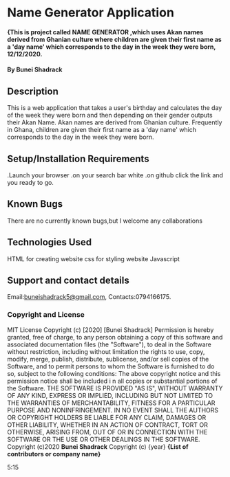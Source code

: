 # Name Generator Application
#### {This is project called NAME GENERATOR ,which uses Akan names   derived from Ghanian culture where children are given their first name as a 'day name' which corresponds to the day in the week they were born, 12/12/2020.
#### By **Bunei Shadrack**
## Description
This is a web application that takes a user's birthday and calculates the day of the week they were born and then depending on their gender outputs their Akan Name. Akan names are derived from Ghanian culture. Frequently in Ghana, children are given their first name as a 'day name' which corresponds to the day in the week they were born.
## Setup/Installation Requirements
.Launch your browser
.on your search bar white
.on github click the link and you ready to go.
## Known Bugs
There are no currently known bugs,but I welcome any collaborations
## Technologies Used
HTML for creating website 
css for styling website
Javascript
## Support and contact details
Email:buneishadrack5@gmail.com,
Contacts:0794166175.
###  Copyright and License
MIT License Copyright (c) [2020] [Bunei Shadrack] Permission is hereby granted, free of charge, to any person obtaining a copy of this 
software and associated documentation files (the "Software"), to deal in the Software without restriction, including without limitation 
the rights to use, copy, modify, merge, publish, distribute, sublicense, and/or sell copies of the Software, and to permit persons to whom 
the Software is furnished to do so, subject to the following conditions: The above copyright notice and this permission notice shall be included i
n all copies or substantial portions of the Software. 
THE SOFTWARE IS PROVIDED "AS IS", WITHOUT WARRANTY OF ANY KIND, EXPRESS OR IMPLIED, INCLUDING BUT NOT LIMITED TO THE WARRANTIES OF MERCHANTABILITY, 
FITNESS FOR A PARTICULAR PURPOSE AND NONINFRINGEMENT. IN NO EVENT SHALL THE AUTHORS OR COPYRIGHT HOLDERS BE LIABLE FOR ANY CLAIM, DAMAGES OR OTHER LIABILITY, 
WHETHER IN AN ACTION OF CONTRACT, TORT OR OTHERWISE, ARISING FROM, OUT OF OR IN CONNECTION WITH THE SOFTWARE OR THE USE OR OTHER DEALINGS IN THE SOFTWARE.
Copyright (c)2020 **Bunei Shadrack**
Copyright (c) {year} **{List of contributors or company name}**





5:15
